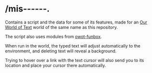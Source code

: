 # /mis------.
Contains a script and the data for some of its features, made for an [Our World of Text](https://owot.me) world of the same name as this repository.

The script also uses modules from [owot-funbox](https://github.com/LimeSlime888/owot-funbox).

When run in the world, the typed text will adjust automatically to the environment, and deleting text will reveal a background.

Trying to hover over a link with the text cursor will also send you to its location and place your cursor there automatically.
